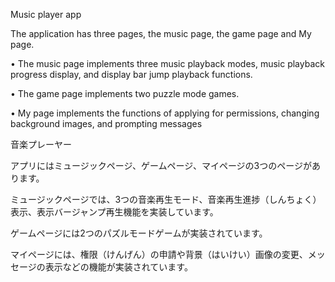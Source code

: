 Music player app

The application has three pages, the music page, the game page and My page.

• The music page implements three music playback modes, music playback progress display, and display bar jump playback functions.

• The game page implements two puzzle mode games.

• My page implements the functions of applying for permissions, changing background images, and prompting messages


音楽プレーヤー

アプリにはミュージックページ、ゲームページ、マイページの3つのページがあります。

ミュージックページでは、3つの音楽再生モード、音楽再生進捗（しんちょく）表示、表示バージャンプ再生機能を実装しています。

ゲームページには2つのパズルモードゲームが実装されています。

マイページには、権限（けんげん）の申請や背景（はいけい）画像の変更、メッセージの表示などの機能が実装されています。
